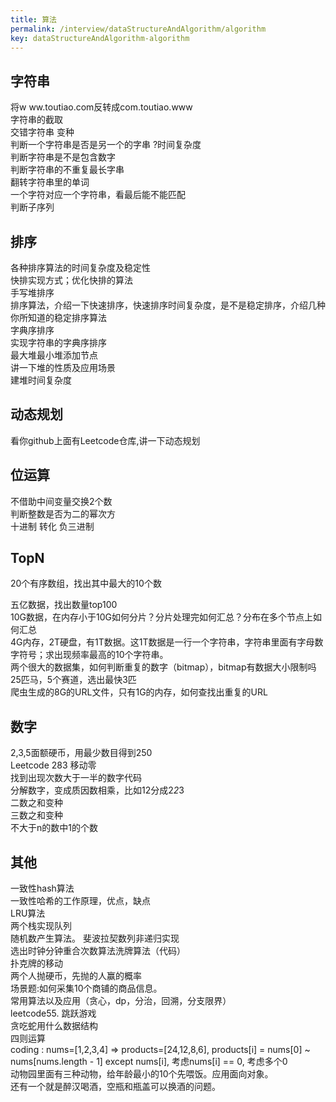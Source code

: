 ```yaml
---
title: 算法
permalink: /interview/dataStructureAndAlgorithm/algorithm
key: dataStructureAndAlgorithm-algorithm
---
```


## 字符串

将w ww.toutiao.com反转成com.toutiao.www  
字符串的截取  
交错字符串 变种  
判断一个字符串是否是另一个的字串 ?时间复杂度   
判断字符串是不是包含数字  
判断字符串的不重复最长字串   
翻转字符串里的单词   
一个字符对应一个字符串，看最后能不能匹配  
判断子序列   

## 排序

各种排序算法的时间复杂度及稳定性  
快排实现方式；优化快排的算法  
手写堆排序   	  
排序算法，介绍一下快速排序，快速排序时间复杂度，是不是稳定排序，介绍几种你所知道的稳定排序算法  
字典序排序  
实现字符串的字典序排序  
最大堆最小堆添加节点  
讲一下堆的性质及应用场景  
建堆时间复杂度  

## 动态规划

看你github上面有Leetcode仓库,讲一下动态规划   


## 位运算

不借助中间变量交换2个数  
判断整数是否为二的幂次方  
十进制 转化 负三进制   

## TopN

20个有序数组，找出其中最大的10个数  

五亿数据，找出数量top100  
10G数据，在内存小于10G如何分片？分片处理完如何汇总？分布在多个节点上如何汇总  
4G内存，2T硬盘，有1T数据。这1T数据是一行一个字符串，字符串里面有字母数字符号；求出现频率最高的10个字符串。  
两个很大的数据集，如何判断重复的数字（bitmap），bitmap有数据大小限制吗  
25匹马，5个赛道，选出最快3匹  
爬虫生成的8G的URL文件，只有1G的内存，如何查找出重复的URL  



## 数字

2,3,5面额硬币，用最少数目得到250  
Leetcode 283 移动零   
找到出现次数大于一半的数字代码  
分解数字，变成质因数相乘，比如12分成2*2*3  
二数之和变种  
三数之和变种   
不大于n的数中1的个数  


## 其他

一致性hash算法  
一致性哈希的工作原理，优点，缺点  
LRU算法  
两个栈实现队列  
随机数产生算法。
斐波拉契数列非递归实现   
选出时钟分钟重合次数算法洗牌算法（代码）   
扑克牌的移动  
两个人抛硬币，先抛的人赢的概率   
场景题:如何采集10个商铺的商品信息。  
常用算法以及应用（贪心，dp，分治，回溯，分支限界）  
leetcode55. 跳跃游戏  
贪吃蛇用什么数据结构   
四则运算   
coding : nums=[1,2,3,4] => products=[24,12,8,6], products[i] = nums[0] ~ nums[nums.length - 1] except nums[i], 考虑nums[i] == 0, 考虑多个0   
动物园里面有三种动物，给年龄最小的10个先喂饭。应用面向对象。   
还有一个就是醉汉喝酒，空瓶和瓶盖可以换酒的问题。  